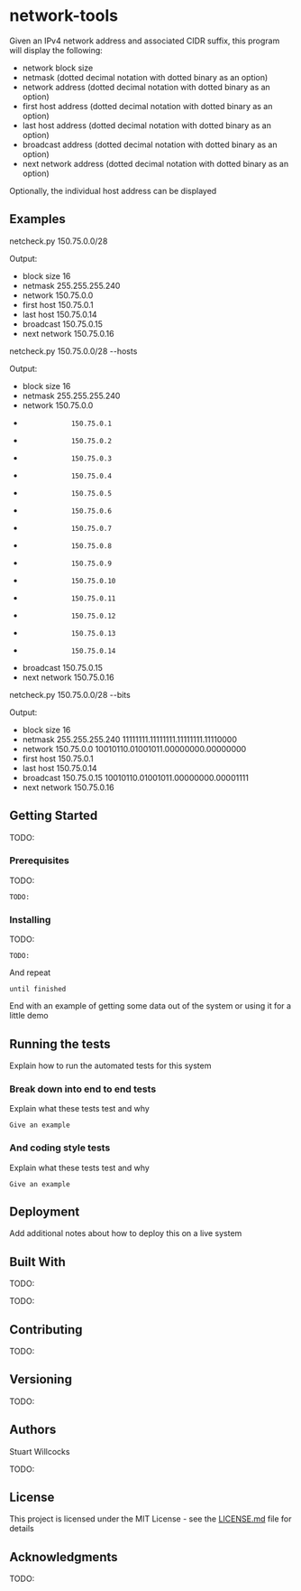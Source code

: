 # network-tools

Given an IPv4 network address and associated CIDR suffix, this program will display the following:

* network block size
* netmask (dotted decimal notation with dotted binary as an option)
* network address (dotted decimal notation with dotted binary as an option)
* first host address (dotted decimal notation with dotted binary as an option)
* last host address (dotted decimal notation with dotted binary as an option)
* broadcast address (dotted decimal notation with dotted binary as an option)
* next network address (dotted decimal notation with dotted binary as an option)

Optionally, the individual host address can be displayed

## Examples
netcheck.py 150.75.0.0/28

Output:
* block size      16
* netmask         255.255.255.240
* network         150.75.0.0
* first host      150.75.0.1
* last host       150.75.0.14
* broadcast       150.75.0.15
* next network    150.75.0.16

netcheck.py 150.75.0.0/28 --hosts

Output:
* block size      16
* netmask         255.255.255.240
* network         150.75.0.0
*                 150.75.0.1
*                 150.75.0.2
*                 150.75.0.3
*                 150.75.0.4
*                 150.75.0.5
*                 150.75.0.6
*                 150.75.0.7
*                 150.75.0.8
*                 150.75.0.9
*                 150.75.0.10
*                 150.75.0.11
*                 150.75.0.12
*                 150.75.0.13
*                 150.75.0.14
* broadcast       150.75.0.15
* next network    150.75.0.16

netcheck.py 150.75.0.0/28 --bits

Output:
* block size      16
* netmask         255.255.255.240         11111111.11111111.11111111.11110000
* network         150.75.0.0              10010110.01001011.00000000.00000000
* first host      150.75.0.1
* last host       150.75.0.14
* broadcast       150.75.0.15             10010110.01001011.00000000.00001111
* next network    150.75.0.16




## Getting Started

TODO:

### Prerequisites

TODO:

```
TODO:
```

### Installing

TODO:

```
TODO:
```

And repeat

```
until finished
```

End with an example of getting some data out of the system or using it for a little demo

## Running the tests

Explain how to run the automated tests for this system

### Break down into end to end tests

Explain what these tests test and why

```
Give an example
```

### And coding style tests

Explain what these tests test and why

```
Give an example
```

## Deployment

Add additional notes about how to deploy this on a live system

## Built With

TODO:

TODO:

## Contributing

TODO:

## Versioning

TODO: 

## Authors

Stuart Willcocks

TODO:

## License

This project is licensed under the MIT License - see the [LICENSE.md](LICENSE.md) file for details

## Acknowledgments

TODO:
